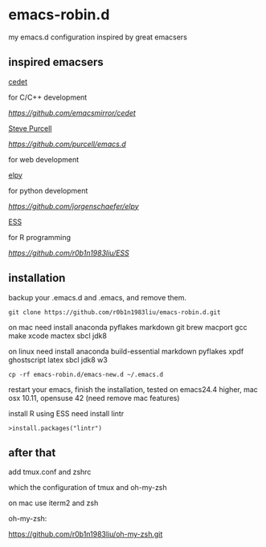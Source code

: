 # emacs-robin.d
my emacs.d configuration inspired by great emacsers

## inspired emacsers

[cedet](http://tuhdo.github.io/c-ide.html)

for C/C++ development

*https://github.com/emacsmirror/cedet*

[Steve Purcell](http://www.sanityinc.com/)

*https://github.com/purcell/emacs.d*

for web development

[elpy](http://elpy.readthedocs.org/en/latest/introduction.html)

for python development

*https://github.com/jorgenschaefer/elpy*

[ESS](http://ess.r-project.org/index.php?Section=home)

for R programming

*https://github.com/r0b1n1983liu/ESS*

## installation

backup your .emacs.d and .emacs, and remove them. 

`git clone https://github.com/r0b1n1983liu/emacs-robin.d.git`

on mac need install anaconda pyflakes markdown git brew macport gcc make xcode mactex sbcl jdk8 

on linux need install anaconda build-essential markdown pyflakes xpdf ghostscript latex sbcl jdk8 w3

`cp -rf emacs-robin.d/emacs-new.d ~/.emacs.d`

restart your emacs, finish the installation, tested on emacs24.4 higher, mac osx 10.11, opensuse 42 (need remove mac features)

install R using ESS need install lintr

`>install.packages("lintr")`

## after that

add tmux.conf and zshrc

which the configuration of tmux and oh-my-zsh

on mac use iterm2 and zsh

oh-my-zsh:

https://github.com/r0b1n1983liu/oh-my-zsh.git
